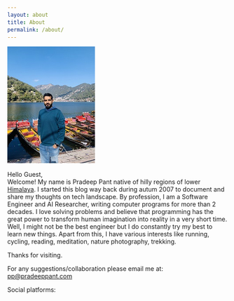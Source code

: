 ```yaml
---
layout: about
title: About
permalink: /about/
---
```


![IMG_1573_small.jpg](\data\images\IMG_1573_small.jpg)

Hello Guest,	
Welcome! My name is Pradeep Pant native of hilly regions of lower [Himalaya](http://en.wikipedia.org/wiki/Himalayas). I started this blog way back during autum 2007 to document and share my thoughts on tech landscape. By profession, I am a Software Engineer and AI Researcher, writing computer programs for more than 2 decades. I love solving problems and believe that programming has the great power to transform human imagination into reality in a very short time. Well, I might not be the best engineer but I do constantly try my best to learn new things. Apart from this, I have various interests like running, cycling, reading, meditation, nature photography, trekking.

Thanks for visiting.

For any suggestions/collaboration please email me at: <a href="mailto:pp@pradeeppant.com">pp@pradeeppant.com</a>
  
Social platforms:
  
<span><a href=""></a>&nbsp;&nbsp;
<a href="https://www.linkedin.com/in/ppant"><svg class="svg-icon"><use xlink:href="/assets/minima-social-icons.svg#linkedin"></use></svg></a>
&nbsp;&nbsp;<a href="https://github.com/ppant"><svg class="svg-icon"><use xlink:href="/assets/minima-social-icons.svg#github"></use></svg></a>
&nbsp;&nbsp;<a href="https://www.twitter.com/ppant"><svg class="svg-icon"><use xlink:href="/assets/minima-social-icons.svg#twitter"></use></svg></a></span>
